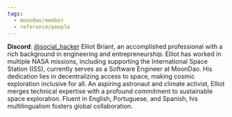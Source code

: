 ```yaml
---
tags:
  - moondao/member
  - reference/people
---
```

**Discord**: [@social_hacker](https://discord.com/users/1138663775139024947)
Elliot Briant, an accomplished professional with a rich background in engineering and entrepreneurship. Elliot has worked in multiple NASA missions, including supporting the International Space Station (ISS), currently serves as a Software Engineer at MoonDao. His dedication lies in decentralizing access to space, making cosmic exploration inclusive for all. An aspiring astronaut and climate activist, Elliot merges technical expertise with a profound commitment to sustainable space exploration. Fluent in English, Portuguese, and Spanish, his multilingualism fosters global collaboration.